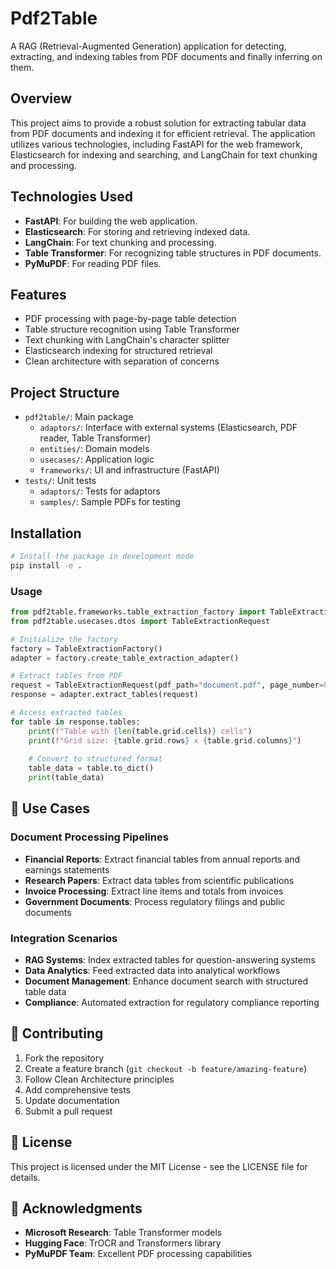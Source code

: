 # Pdf2Table

A RAG (Retrieval-Augmented Generation) application for detecting, extracting, and indexing tables from PDF documents and finally inferring on them.

## Overview

This project aims to provide a robust solution for extracting tabular data from PDF documents and indexing it for efficient retrieval. The application utilizes various technologies, including FastAPI for the web framework, Elasticsearch for indexing and searching, and LangChain for text chunking and processing.

## Technologies Used

- **FastAPI**: For building the web application.
- **Elasticsearch**: For storing and retrieving indexed data.
- **LangChain**: For text chunking and processing.
- **Table Transformer**: For recognizing table structures in PDF documents.
- **PyMuPDF**: For reading PDF files.

## Features

- PDF processing with page-by-page table detection
- Table structure recognition using Table Transformer
- Text chunking with LangChain's character splitter
- Elasticsearch indexing for structured retrieval
- Clean architecture with separation of concerns

## Project Structure

- `pdf2table/`: Main package
  - `adaptors/`: Interface with external systems (Elasticsearch, PDF reader, Table Transformer)
  - `entities/`: Domain models
  - `usecases/`: Application logic
  - `frameworks/`: UI and infrastructure (FastAPI)
- `tests/`: Unit tests
  - `adaptors/`: Tests for adaptors
  - `samples/`: Sample PDFs for testing

## Installation

```bash
# Install the package in development mode
pip install -e .
```

### Usage
```python
from pdf2table.frameworks.table_extraction_factory import TableExtractionFactory
from pdf2table.usecases.dtos import TableExtractionRequest

# Initialize the factory
factory = TableExtractionFactory()
adapter = factory.create_table_extraction_adapter()

# Extract tables from PDF
request = TableExtractionRequest(pdf_path="document.pdf", page_number=0)
response = adapter.extract_tables(request)

# Access extracted tables
for table in response.tables:
    print(f"Table with {len(table.grid.cells)} cells")
    print(f"Grid size: {table.grid.rows} x {table.grid.columns}")
    
    # Convert to structured format
    table_data = table.to_dict()
    print(table_data)
```


## 🎯 Use Cases

### Document Processing Pipelines
- **Financial Reports**: Extract financial tables from annual reports and earnings statements
- **Research Papers**: Extract data tables from scientific publications
- **Invoice Processing**: Extract line items and totals from invoices
- **Government Documents**: Process regulatory filings and public documents

### Integration Scenarios
- **RAG Systems**: Index extracted tables for question-answering systems
- **Data Analytics**: Feed extracted data into analytical workflows  
- **Document Management**: Enhance document search with structured table data
- **Compliance**: Automated extraction for regulatory compliance reporting

## 🤝 Contributing

1. Fork the repository
2. Create a feature branch (`git checkout -b feature/amazing-feature`)
3. Follow Clean Architecture principles
4. Add comprehensive tests
5. Update documentation
6. Submit a pull request

## 📄 License

This project is licensed under the MIT License - see the LICENSE file for details.

## 🙏 Acknowledgments

- **Microsoft Research**: Table Transformer models
- **Hugging Face**: TrOCR and Transformers library  
- **PyMuPDF Team**: Excellent PDF processing capabilities
